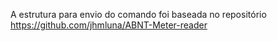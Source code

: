 A estrutura para envio do comando foi baseada no repositório https://github.com/jhmluna/ABNT-Meter-reader


